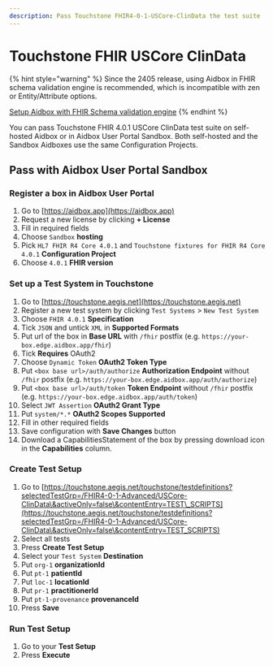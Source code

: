 ```yaml
---
description: Pass Touchstone FHIR4-0-1-USCore-ClinData the test suite
---
```


# Touchstone FHIR USCore ClinData

{% hint style="warning" %}
Since the 2405 release, using Aidbox in FHIR schema validation engine is recommended, which is incompatible with zen or Entity/Attribute options.

[Setup Aidbox with FHIR Schema validation engine](https://docs.aidbox.app/modules-1/profiling-and-validation/fhir-schema-validator/setup)
{% endhint %}

You can pass Touchstone FHIR 4.0.1 USCore ClinData test suite on self-hosted Aidbox or in Aidbox User Portal Sandbox. Both self-hosted and the Sandbox Aidboxes use the same Configuration Projects.

## Pass with Aidbox User Portal Sandbox

### Register a box in Aidbox User Portal

1. Go to [https://aidbox.app](https://aidbox.app)
2. Request a new license by clicking **+ License**
3. Fill in required fields
4. Choose `Sandbox` **hosting**
5. Pick `HL7 FHIR R4 Core 4.0.1` and `Touchstone fixtures for FHIR R4 Core 4.0.1` **Configuration Project**
6. Choose `4.0.1` **FHIR version**

### Set up a Test System in Touchstone

1. Go to [https://touchstone.aegis.net](https://touchstone.aegis.net)
2. Register a new test system by clicking `Test Systems` > `New Test System`
3. Choose `FHIR 4.0.1` **Specification**
4. Tick `JSON` and untick `XML` in **Supported Formats**
5. Put url of the box in **Base URL** with `/fhir` postfix (e.g. `https://your-box.edge.aidbox.app/fhir`)
6. Tick **Requires** OAuth2
7. Choose `Dynamic Token` **OAuth2 Token Type**
8. Put `<box base url>/auth/authorize` **Authorization Endpoint** without `/fhir` postfix (e.g. `https://your-box.edge.aidbox.app/auth/authorize`)
9. Put `<box base url>/auth/token` **Token Endpoint** without `/fhir` postfix (e.g. `https://your-box.edge.aidbox.app/auth/token`)
10. Select `JWT Assertion` **OAuth2 Grant Type**
11. Put `system/*.*` **OAuth2 Scopes Supported**
12. Fill in other required fields
13. Save configuration with **Save Changes** button
14. Download a CapabilitiesStatement of the box by pressing download icon in the **Capabilities** column.

### Create Test Setup

1. Go to [https://touchstone.aegis.net/touchstone/testdefinitions?selectedTestGrp=/FHIR4-0-1-Advanced/USCore-ClinData\&activeOnly=false\&contentEntry=TEST\_SCRIPTS](https://touchstone.aegis.net/touchstone/testdefinitions?selectedTestGrp=/FHIR4-0-1-Advanced/USCore-ClinData\&activeOnly=false\&contentEntry=TEST_SCRIPTS)
2. Select all tests
3. Press **Create Test Setup**
4. Select your `Test System` **Destination**
5. Put `org-1` **organizationId**
6. Put `pt-1` **patientId**
7. Put `loc-1` **locationId**
8. Put `pr-1` **practitionerId**
9. Put `pt-1-provenance` **provenanceId**
10. Press **Save**

### Run Test Setup

1. Go to your **Test Setup**
2. Press **Execute**
